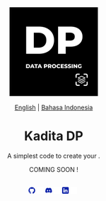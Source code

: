 <!--suppress ALL -->
<div align="center">
    <a href="https://bengkelti.com/kadita-docs">
    <img width="200" src="https://github.com/Kastara-Digital-Technology/assets/raw/main/logo/dpLogo.png" alt=""></a>

[English](README.md) | [Bahasa Indonesia](README.ID.md)
# Kadita DP
A simplest code to create your .
<br/>

COMING SOON !

<br>

<a href="https://github.com/Kastara-Digital-Technology" style="text-decoration:none;">
    <img src="https://github.com/Kastara-Digital-Technology/assets/raw/main/social/logo-social-github.png" width="3%" alt="" /></a>
    <img src="https://github.com/Kastara-Digital-Technology/assets/raw/main/social/logo-transparent.png" width="3%" alt="" />

<a href="https://bengkelti.com" style="text-decoration:none;">
    <img src="https://github.com/Kastara-Digital-Technology/assets/raw/main/social/logo-social-discord.png" width="3%" alt="" /></a>
    <img src="https://github.com/Kastara-Digital-Technology/assets/raw/main/social/logo-transparent.png" width="3%" alt="" />

<a href="https://www.linkedin.com/company/kastara-digital-technology" style="text-decoration:none;">
    <img src="https://github.com/Kastara-Digital-Technology/assets/raw/main/social/logo-social-linkedin.png" width="3%" alt="" /></a>
    <img src="https://github.com/Kastara-Digital-Technology/assets/raw/main/social/logo-transparent.png" width="3%" alt="" />

<a href="https://www.youtube.com/channel/UCpoi-ru_XLLI2m8mZPBdpMw" style="text-decoration:none;">
    <img src="https://github.com/ultralytics/assets/raw/main/social/logo-social-youtube.png" width="3%" alt="" /></a>
</div>
